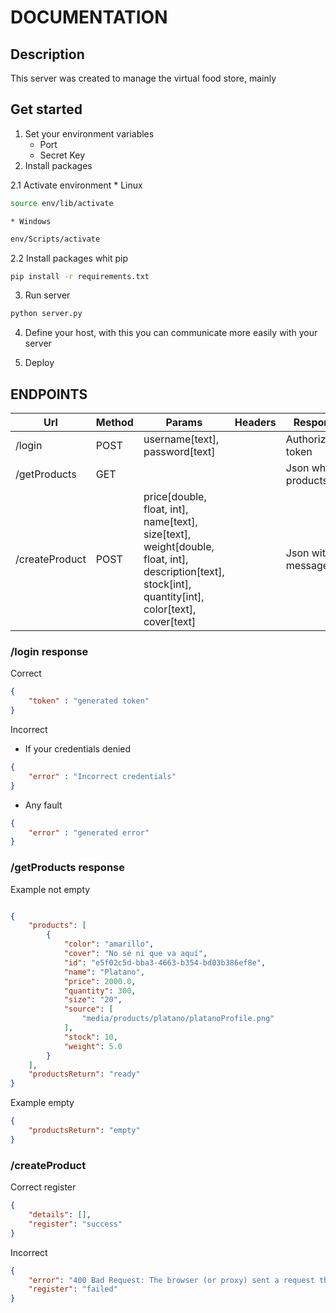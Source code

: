 # DOCUMENTATION

## Description
This server was created to manage the virtual food store, mainly

## Get started
1. Set your environment variables
    * Port
    * Secret Key
2. Install packages

2.1 Activate environment
    * Linux
```bash
source env/lib/activate
```

    * Windows

```cmd
env/Scripts/activate
```

2.2 Install packages whit pip
```bash
pip install -r requirements.txt
```

3. Run server

```bash
python server.py
```

4. Define your host, with this you can communicate more easily with your server

5. Deploy


## ENDPOINTS
|Url|Method|Params|Headers|Response|
|---|---|---|---|---|
|/login|POST|username[text], password[text]||Authorization token|
|/getProducts|GET|||Json whit products|
|/createProduct|POST|price[double, float, int], name[text], size[text], weight[double, float, int], description[text], stock[int], quantity[int], color[text], cover[text]||Json with message|
### /login response

Correct

```json
{
    "token" : "generated token"
}

```
Incorrect

* If your credentials denied

```json
{
    "error" : "Incorrect credentials"
}
```

* Any fault

```json
{
    "error" : "generated error"
}
```

### /getProducts response

Example not empty
```json

{
    "products": [
        {
            "color": "amarillo",
            "cover": "No sé ni que va aquí",
            "id": "e5f02c5d-bba3-4663-b354-bd03b386ef8e",
            "name": "Platano",
            "price": 2000.0,
            "quantity": 300,
            "size": "20",
            "source": [
                "media/products/platano/platanoProfile.png"
            ],
            "stock": 10,
            "weight": 5.0
        }
    ],
    "productsReturn": "ready"
}
```

Example empty

```json
{
    "productsReturn": "empty"
}
```

### /createProduct
Correct register

```json
{
    "details": [],
    "register": "success"
}
```

Incorrect

```json
{
    "error": "400 Bad Request: The browser (or proxy) sent a request that this server could not understand.",
    "register": "failed"
}
```